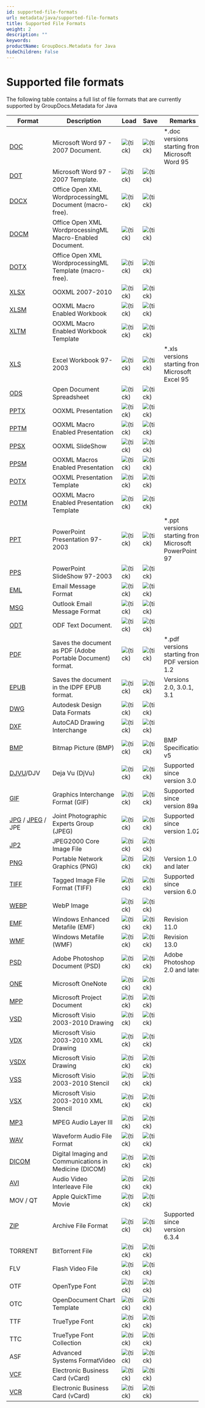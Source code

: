 ```yaml
---
id: supported-file-formats
url: metadata/java/supported-file-formats
title: Supported File Formats
weight: 2
description: ""
keywords: 
productName: GroupDocs.Metadata for Java
hideChildren: False
---
```

# Supported file formats

The following table contains a full list of file formats that are currently supported by GroupDocs.Metadata for Java

| Format | Description | Load | Save | Remarks |
| --- | --- | --- | --- | --- |
| [DOC](https://wiki.fileformat.com/word-processing/doc) | Microsoft Word 97 - 2007 Document. | ![(tick)](metadata-java/images/check.png) | ![(tick)](metadata-java/images/check.png) | \*.doc versions starting from Microsoft Word 95 |
| [DOT](https://wiki.fileformat.com/word-processing/dot/) | Microsoft Word 97 - 2007 Template. | ![(tick)](metadata-java/images/check.png) | ![(tick)](metadata-java/images/check.png) |   |
| [DOCX](https://wiki.fileformat.com/word-processing/docx/) | Office Open XML WordprocessingML Document (macro-free). | ![(tick)](metadata-java/images/check.png) | ![(tick)](metadata-java/images/check.png) |   |
| [DOCM](https://wiki.fileformat.com/word-processing/docm/) | Office Open XML WordprocessingML Macro-Enabled Document. | ![(tick)](metadata-java/images/check.png) | ![(tick)](metadata-java/images/check.png) |   |
| [DOTX](https://wiki.fileformat.com/word-processing/dotx/) | Office Open XML WordprocessingML Template (macro-free). | ![(tick)](metadata-java/images/check.png) | ![(tick)](metadata-java/images/check.png) |   |
| [XLSX](https://wiki.fileformat.com/spreadsheet/xlsx/) | OOXML 2007-2010 | ![(tick)](metadata-java/images/check.png) | ![(tick)](metadata-java/images/check.png) |   |
| [XLSM](https://wiki.fileformat.com/spreadsheet/xlsm/) | OOXML Macro Enabled Workbook | ![(tick)](metadata-java/images/check.png) | ![(tick)](metadata-java/images/check.png) |   |
| [XLTM](https://wiki.fileformat.com/spreadsheet/xltm/) | OOXML Macro Enabled Workbook Template | ![(tick)](metadata-java/images/check.png) | ![(tick)](metadata-java/images/check.png) |   |
| [XLS](https://wiki.fileformat.com/spreadsheet/xls/) | Excel Workbook 97-2003 | ![(tick)](metadata-java/images/check.png) | ![(tick)](metadata-java/images/check.png) | \*.xls versions starting from Microsoft Excel 95 |
| [ODS](https://wiki.fileformat.com/spreadsheet/ods/) | Open Document Spreadsheet | ![(tick)](metadata-java/images/check.png) | ![(tick)](metadata-java/images/check.png) |   |
| [PPTX](https://wiki.fileformat.com/presentation/pptx/) | OOXML Presentation | ![(tick)](metadata-java/images/check.png) | ![(tick)](metadata-java/images/check.png) |   |
| [PPTM](https://wiki.fileformat.com/presentation/pptm/) | OOXML Macro Enabled Presentation | ![(tick)](metadata-java/images/check.png) | ![(tick)](metadata-java/images/check.png) |   |
| [PPSX](https://wiki.fileformat.com/presentation/ppsx/) | OOXML SlideShow | ![(tick)](metadata-java/images/check.png) | ![(tick)](metadata-java/images/check.png) |   |
| [PPSM](https://wiki.fileformat.com/presentation/ppsm/) | OOXML Macros Enabled Presentation | ![(tick)](metadata-java/images/check.png) | ![(tick)](metadata-java/images/check.png) |   |
| [POTX](https://wiki.fileformat.com/presentation/potx/) | OOXML Presentation Template | ![(tick)](metadata-java/images/check.png) | ![(tick)](metadata-java/images/check.png) |   |
| [POTM](https://wiki.fileformat.com/presentation/potm/) | OOXML Macro Enabled Presentation Template | ![(tick)](metadata-java/images/check.png) | ![(tick)](metadata-java/images/check.png) |   |
| [PPT](https://wiki.fileformat.com/presentation/ppt/) | PowerPoint Presentation 97-2003 | ![(tick)](metadata-java/images/check.png) | ![(tick)](metadata-java/images/check.png) | \*.ppt versions starting from Microsoft PowerPoint 97 |
| [PPS](https://wiki.fileformat.com/presentation/pps/) | PowerPoint SlideShow 97-2003 | ![(tick)](metadata-java/images/check.png) | ![(tick)](metadata-java/images/check.png) |   |
| [EML](https://wiki.fileformat.com/email/eml/) | Email Message Format | ![(tick)](metadata-java/images/check.png) | ![(tick)](metadata-java/images/check.png) |   |
| [MSG](https://wiki.fileformat.com/email/msg/) | Outlook Email Message Format | ![(tick)](metadata-java/images/check.png) | ![(tick)](metadata-java/images/check.png) |   |
| [ODT](https://wiki.fileformat.com/word-processing/odt/) | ODF Text Document. | ![(tick)](metadata-java/images/check.png) | ![(tick)](metadata-java/images/check.png) |   |
| [PDF](https://wiki.fileformat.com/view/pdf/) | Saves the document as PDF (Adobe Portable Document) format. | ![(tick)](metadata-java/images/check.png) | ![(tick)](metadata-java/images/check.png) | \*.pdf versions starting from PDF version 1.2 |
| [EPUB](https://wiki.fileformat.com/ebook/epub/) | Saves the document in the IDPF EPUB format. | ![(tick)](metadata-java/images/check.png) | ![(tick)](metadata-java/images/check.png) | Versions 2.0, 3.0.1, 3.1 |
| [DWG](https://wiki.fileformat.com/cad/dwg/) | Autodesk Design Data Formats | ![(tick)](metadata-java/images/check.png) | ![(tick)](metadata-java/images/check.png) |   |
| [DXF](https://wiki.fileformat.com/cad/dxf/) | AutoCAD Drawing Interchange | ![(tick)](metadata-java/images/check.png) | ![(tick)](metadata-java/images/check.png) |   |
| [BMP](https://wiki.fileformat.com/image/bmp/) | Bitmap Picture (BMP) | ![(tick)](metadata-java/images/check.png) | ![(tick)](metadata-java/images/check.png) | BMP Specification v5 |
| [DJVU](https://wiki.fileformat.com/image/djvu/)/DJV | Deja Vu (DjVu) | ![(tick)](metadata-java/images/check.png) | ![(tick)](metadata-java/images/check.png) | Supported since version 3.0 |
| [GIF](https://wiki.fileformat.com/image/gif/) | Graphics Interchange Format (GIF) | ![(tick)](metadata-java/images/check.png) | ![(tick)](metadata-java/images/check.png) | Supported since version 89a |
| [JPG](https://wiki.fileformat.com/image/jpeg) / [JPEG](https://wiki.fileformat.com/image/jpeg) / JPE   | Joint Photographic Experts Group (JPEG) | ![(tick)](metadata-java/images/check.png) | ![(tick)](metadata-java/images/check.png) | Supported since version 1.02 |
| [JP2](https://wiki.fileformat.com/image/jp2/) | JPEG2000 Core Image File | ![(tick)](metadata-java/images/check.png) | ![(tick)](metadata-java/images/check.png) |   |
| [PNG](https://wiki.fileformat.com/image/png/) | Portable Network Graphics (PNG) | ![(tick)](metadata-java/images/check.png) | ![(tick)](metadata-java/images/check.png) | Version 1.0 and later  |
| [TIFF](https://wiki.fileformat.com/image/tiff/) | Tagged Image File Format (TIFF) | ![(tick)](metadata-java/images/check.png) | ![(tick)](metadata-java/images/check.png) | Supported since version 6.0 |
| [WEBP](https://wiki.fileformat.com/image/webp/) | WebP Image | ![(tick)](metadata-java/images/check.png) | ![(tick)](metadata-java/images/check.png) |   |
| [EMF](https://wiki.fileformat.com/image/emf/) | Windows Enhanced Metafile (EMF) | ![(tick)](metadata-java/images/check.png) | ![(tick)](metadata-java/images/check.png) | Revision 11.0 |
| [WMF](https://wiki.fileformat.com/image/wmf/) | Windows Metafile (WMF) | ![(tick)](metadata-java/images/check.png) | ![(tick)](metadata-java/images/check.png) | Revision 13.0 |
| [PSD](https://wiki.fileformat.com/image/psd/) | Adobe Photoshop Document (PSD) | ![(tick)](metadata-java/images/check.png) | ![(tick)](metadata-java/images/check.png) | Adobe Photoshop 2.0 and later |
| [ONE](https://wiki.fileformat.com/note-taking/one/) | Microsoft OneNote | ![(tick)](metadata-java/images/check.png) | ![(tick)](metadata-java/images/check.png) |   |
| [MPP](https://wiki.fileformat.com/project-management/mpp/) | Microsoft Project Document | ![(tick)](metadata-java/images/check.png) | ![(tick)](metadata-java/images/check.png) |   |
| [VSD](https://wiki.fileformat.com/image/vsd/) | Microsoft Visio 2003-2010 Drawing | ![(tick)](metadata-java/images/check.png) | ![(tick)](metadata-java/images/check.png) |   |
| [VDX](https://wiki.fileformat.com/image/vdx/) | Microsoft Visio 2003-2010 XML Drawing | ![(tick)](metadata-java/images/check.png) | ![(tick)](metadata-java/images/check.png) |   |
| [VSDX](https://wiki.fileformat.com/image/vsdx/) | Microsoft Visio Drawing | ![(tick)](metadata-java/images/check.png) | ![(tick)](metadata-java/images/check.png) |   |
| [VSS](https://wiki.fileformat.com/image/vss/) | Microsoft Visio 2003-2010 Stencil | ![(tick)](metadata-java/images/check.png) | ![(tick)](metadata-java/images/check.png) |   |
| [VSX](https://wiki.fileformat.com/image/vsx/) | Microsoft Visio 2003-2010 XML Stencil | ![(tick)](metadata-java/images/check.png) | ![(tick)](metadata-java/images/check.png) |   |
| [MP3](https://wiki.fileformat.com/audio/mp3/) | MPEG Audio Layer III | ![(tick)](metadata-java/images/check.png) | ![(tick)](metadata-java/images/check.png) |   |
| [WAV](https://wiki.fileformat.com/audio/wav/) | Waveform Audio File Format | ![(tick)](metadata-java/images/check.png) | ![(tick)](metadata-java/images/check.png) |   |
| [DICOM](https://wiki.fileformat.com/image/dcm/) | Digital Imaging and Communications in Medicine (DICOM) | ![(tick)](metadata-java/images/check.png) | ![(tick)](metadata-java/images/check.png) |   |
| [AVI](https://wiki.fileformat.com/video/avi/) | Audio Video Interleave File | ![(tick)](metadata-java/images/check.png) | ![(tick)](metadata-java/images/check.png) |   |
| MOV / QT | Apple QuickTime Movie | ![(tick)](metadata-java/images/check.png) | ![(tick)](metadata-java/images/check.png) |   |
| [ZIP](https://wiki.fileformat.com/compression/zip/) | Archive File Format | ![(tick)](metadata-java/images/check.png) | ![(tick)](metadata-java/images/check.png) | Supported since version 6.3.4 |
| TORRENT | BitTorrent File | ![(tick)](metadata-java/images/check.png) | ![(tick)](metadata-java/images/check.png) |   |
| FLV | Flash Video File | ![(tick)](metadata-java/images/check.png) | ![(tick)](metadata-java/images/check.png) |   |
| OTF | OpenType Font | ![(tick)](metadata-java/images/check.png) | ![(tick)](metadata-java/images/check.png) |   |
| OTC | OpenDocument Chart Template | ![(tick)](metadata-java/images/check.png) | ![(tick)](metadata-java/images/check.png) |   |
| TTF | TrueType Font | ![(tick)](metadata-java/images/check.png) | ![(tick)](metadata-java/images/check.png) |   |
| TTC | TrueType Font Collection | ![(tick)](metadata-java/images/check.png) | ![(tick)](metadata-java/images/check.png) |   |
| ASF | Advanced Systems FormatVideo | ![(tick)](metadata-java/images/check.png) | ![(tick)](metadata-java/images/check.png) |   |
| [VCF](https://wiki.fileformat.com/email/vcf/) | Electronic Business Card (vCard) | ![(tick)](metadata-java/images/check.png) | ![(tick)](metadata-java/images/check.png) |   |
| [VCR](https://wiki.fileformat.com/email/vcf/) | Electronic Business Card (vCard) | ![(tick)](metadata-java/images/check.png) | ![(tick)](metadata-java/images/check.png) |   |
